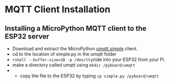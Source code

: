 # MQTT Client Installation

## Installing a MicroPython MQTT client to the ESP32 server

- Download and extract the MicroPython [umqtt.simple](https://pypi.org/project/micropython-umqtt.simple/#files) client.
- cd to the location of simple.py in the umqtt folder
- ```rshell --buffer-size=30 -p /dev/ttyUSB0``` into your ESP32 from your Pi.
- make a directory called umqtt using ``` mkdir /pyboard/umqtt ```
- - copy the file to the ESP32 by typing ``` cp simple.py /pyboard/umqtt ```